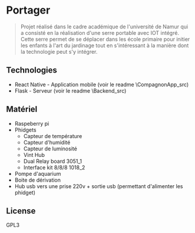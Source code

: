 # Portager

> Projet réalisé dans le cadre académique de l'université de Namur qui a consisté en la réalisation d'une serre portable avec IOT intégré. Cette serre permet de se déplacer dans les école primaire pour initier les enfants à l'art du jardinage tout en s'intéressant à la manière dont la technologie peut s'y intégrer.

## Technologies

- React Native - Application mobile (voir le readme \CompagnonApp_src)
- Flask - Serveur (voir le readme \Backend_src)

## Matériel

- Raspeberry pi
- Phidgets
    - Capteur de température
    - Capteur d'humidité
    - Capteur de luminosité
    - Vint Hub
    - Dual Relay board 3051_1
    - Interface kit 8/8/8 1018_2
- Pompe d'aquarium 
- Boite de dérivation
- Hub usb vers une prise 220v + sortie usb (permettant d'alimenter les phidget)


## License

GPL3

